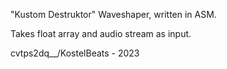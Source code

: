 "Kustom Destruktor"
Waveshaper, written in ASM.

Takes float array and audio stream as input.

cvtps2dq__/KostelBeats - 2023
